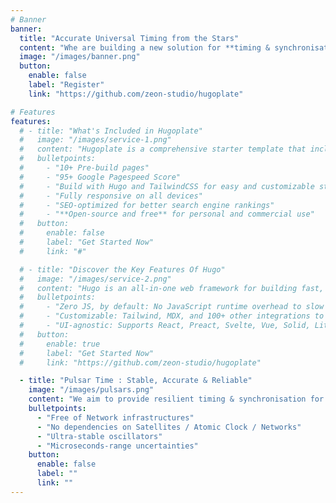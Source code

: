 ```yaml
---
# Banner
banner:
  title: "Accurate Universal Timing from the Stars"
  content: "Whe are building a new solution for **timing & synchronisation**, based on real-time radio **pulsar** observations with a cutting edge compact and flat radiotelescope (under development)"
  image: "/images/banner.png"
  button:
    enable: false
    label: "Register"
    link: "https://github.com/zeon-studio/hugoplate"

# Features
features:
  # - title: "What's Included in Hugoplate"
  #   image: "/images/service-1.png"
  #   content: "Hugoplate is a comprehensive starter template that includes everything you need to get started with your Hugo project. What's Included in Hugoplate"
  #   bulletpoints:
  #     - "10+ Pre-build pages"
  #     - "95+ Google Pagespeed Score"
  #     - "Build with Hugo and TailwindCSS for easy and customizable styling"
  #     - "Fully responsive on all devices"
  #     - "SEO-optimized for better search engine rankings"
  #     - "**Open-source and free** for personal and commercial use"
  #   button:
  #     enable: false
  #     label: "Get Started Now"
  #     link: "#"

  # - title: "Discover the Key Features Of Hugo"
  #   image: "/images/service-2.png"
  #   content: "Hugo is an all-in-one web framework for building fast, content-focused websites. It offers a range of exciting features for developers and website creators. Some of the key features are:"
  #   bulletpoints:
  #     - "Zero JS, by default: No JavaScript runtime overhead to slow you down."
  #     - "Customizable: Tailwind, MDX, and 100+ other integrations to choose from."
  #     - "UI-agnostic: Supports React, Preact, Svelte, Vue, Solid, Lit and more."
  #   button:
  #     enable: true
  #     label: "Get Started Now"
  #     link: "https://github.com/zeon-studio/hugoplate"

  - title: "Pulsar Time : Stable, Accurate & Reliable"
    image: "/images/pulsars.png"
    content: "We aim to provide resilient timing & synchronisation for critical infrastructures (without any network involved) with pulsar timing on a compact radiotelescope."
    bulletpoints:
      - "Free of Network infrastructures"
      - "No dependencies on Satellites / Atomic Clock / Networks"
      - "Ultra-stable oscillators"
      - "Microseconds-range uncertainties"
    button:
      enable: false
      label: ""
      link: ""
---
```

